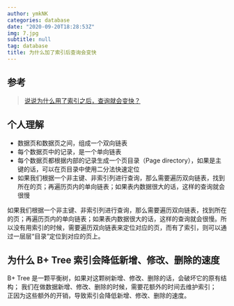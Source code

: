 ```yaml
---
author: ymkNK
categories: database
date: "2020-09-20T18:28:53Z"
img: 7.jpg
subtitle: null
tag: database
title: 为什么加了索引后查询会变快
---
```

## 参考
>[说说为什么用了索引之后，查询就会变快？](https://blog.csdn.net/u011277123/article/details/104794991)

## 个人理解
- 数据页和数据页之间，组成一个双向链表
- 每个数据页中的记录，是一个单向链表
- 每个数据页都根据内部的记录生成一个页目录（Page directory），如果是主键的话，可以在页目录中使用二分法快速定位
- 如果我们根据一个非主键、非索引列进行查询，那么需要遍历双向链表，找到所在的页；再遍历页内的单向链表；如果表内数据很大的话，这样的查询就会很慢

如果我们根据一个非主键、非索引列进行查询，那么需要遍历双向链表，找到所在的页；再遍历页内的单向链表；如果表内数据很大的话，这样的查询就会很慢。所以没有用索引的时候，需要遍历双向链表来定位对应的页，而有了索引，则可以通过一层层“目录”定位到对应的页上。

## 为什么 B+ Tree 索引会降低新增、修改、删除的速度
B+ Tree 是一颗平衡树，如果对这颗树新增、修改、删除的话，会破坏它的原有结构；
我们在做数据新增、修改、删除的时候，需要花额外的时间去维护索引；                                                                                 
正因为这些额外的开销，导致索引会降低新增、修改、删除的速度。